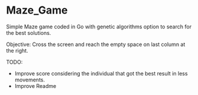 # Maze_Game
Simple Maze game coded in Go with genetic algorithms option to search for the best solutions.

Objective: Cross the screen and reach the empty space on last column at the right.

TODO:
- Improve score considering the individual that got the best result in less movements.
- Improve Readme
